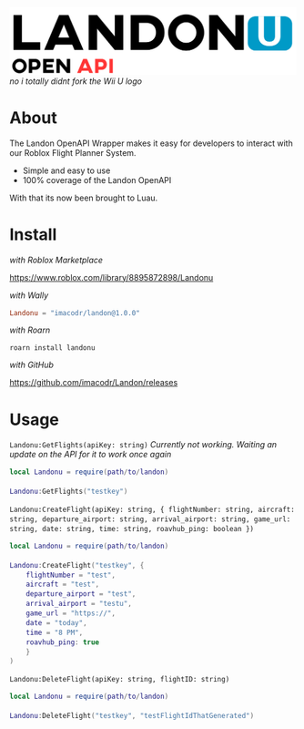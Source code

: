 ![banner](./assets/banner.png)
_no i totally didnt fork the Wii U logo_

# About

The Landon OpenAPI Wrapper makes it easy for developers to interact with our Roblox Flight Planner System.

- Simple and easy to use
- 100% coverage of the Landon OpenAPI

With that its now been brought to Luau.

# Install

_with Roblox Marketplace_

https://www.roblox.com/library/8895872898/Landonu

_with Wally_

```toml
Landonu = "imacodr/landon@1.0.0"
```

_with Roarn_

```sh-session
roarn install landonu
```

_with GitHub_

https://github.com/imacodr/Landon/releases

# Usage

`Landonu:GetFlights(apiKey: string)` _Currently not working. Waiting an update on the API for it to work once again_

```lua
local Landonu = require(path/to/landon)

Landonu:GetFlights("testkey")
```

`Landonu:CreateFlight(apiKey: string, { flightNumber: string, aircraft: string, departure_airport: string, arrival_airport: string, game_url: string, date: string, time: string, roavhub_ping: boolean })`

```lua
local Landonu = require(path/to/landon)

Landonu:CreateFlight("testkey", {
    flightNumber = "test",
    aircraft = "test",
    departure_airport = "test",
    arrival_airport = "testu",
    game_url = "https://",
    date = "today",
    time = "8 PM",
    roavhub_ping: true
    }
)
```

`Landonu:DeleteFlight(apiKey: string, flightID: string)`

```lua
local Landonu = require(path/to/landon)

Landonu:DeleteFlight("testkey", "testFlightIdThatGenerated")
```
